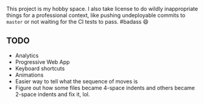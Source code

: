 This project is my hobby space. I also take license to do wildly inappropriate things for a professional context, like pushing undeployable commits to `master` or not waiting for the CI tests to pass. #badass :smile:

## TODO
* Analytics
* Progressive Web App
* Keyboard shortcuts
* Animations
* Easier way to tell what the sequence of moves is
* Figure out how some files became 4-space indents and others became 2-space indents and fix it, lol.
